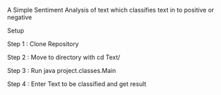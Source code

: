 A Simple Sentiment Analysis of text which classifies text in to positive or negative

Setup

Step 1 : Clone Repository

Step 2 : Move to directory with cd Text/

Step 3 : Run java project.classes.Main

Step 4 : Enter Text to be classified and get result
